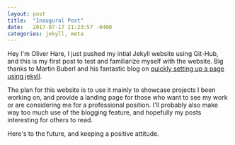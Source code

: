 ```yaml
---
layout: post
title:  "Inaugural Post"
date:   2017-07-17 21:23:57 -0400
categories: jekyll, meta
---
```

Hey I'm Oliver Hare, I just pushed my intial Jekyll website using Git-Hub, and this is my first post to test and familiarize myself with the website. Big thanks to Martin Buberl and his fantastic blog on [quickly setting up a page using jekyll][martinbuberl-tutorial].

The plan for this website is to use it mainly to showcase projects I been working on, and provide a landing page for those who want to see my work or are considering me for a professional position. I'll probably also make way too much use of the blogging feature, and hopefully my posts interesting for others to read.

Here's to the future, and keeping a positive attitude.

[martinbuberl-tutorial]: https://martinbuberl.com/blog/setup-jekyll-on-windows-and-host-it-on-github-pages/

